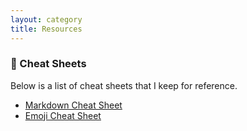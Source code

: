 ```yaml
---
layout: category
title: Resources
---
```


### 📃 Cheat Sheets

Below is a list of cheat sheets that I keep for reference.

- [Markdown Cheat Sheet](cheatsheets/markdown.html)
- [Emoji Cheat Sheet](https://github.com/ikatyang/emoji-cheat-sheet)